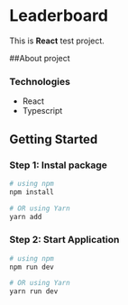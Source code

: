 # **Leaderboard**

This is **React** test project.


##About project

### Technologies
* React 
* Typescript

## Getting Started

### Step 1: Instal package

```bash
# using npm
npm install

# OR using Yarn
yarn add 
```

### Step 2: Start Application

```bash
# using npm
npm run dev

# OR using Yarn
yarn run dev
```

